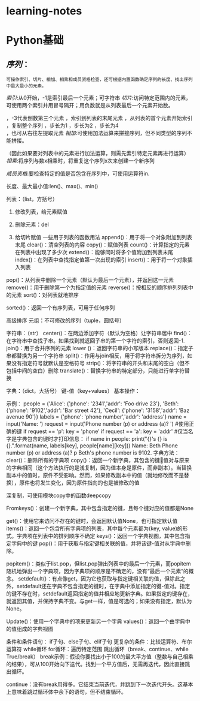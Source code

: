 # learning-notes

# Python基础
## *序列*：
    可操作索引、切片、相加、相乘和成员资格检查，还可根据内置函数确定序列的长度、找出序列中最大最小的元素。
*索引*:从0开始，-1是索引最后一个元素；可字符串
*切片*:访问特定范围内的元素，可使用两个索引并用冒号隔开；用负数就是从列表最后一个元素开始数。
 
 ，-3代表倒数第三个元素
 ，索引到列表的末尾元素
   ，从列表的首个元素开始索引
 ，复制整个序列
 ，步长为1    ，步长为2
 ，步长为4    
 ，也可从右往左提取元素
*相加*:可使用加法运算来拼接序列，但不同类型的序列不能拼接。
 
（因此如果要对列表中的元素进行加法运算，则需先索引特定元素再进行运算）
*相乘*:将序列与数x相乘时，将重复这个序列x次来创建一个新序列
 
*成员资格*:要检查特定的值是否包含在序列中，可使用运算符in.
 
长度、最大最小值:len()、max()、min()

列表：（list，方括号）
1.	修改列表，给元素赋值
2.	删除元素：del      
 
3.	给切片赋值
一些用于列表的函数用法
append()：用于将一个对象附加到列表末尾
clear()：清空列表的内容
copy()：赋值列表
count()：计算指定的元素在列表中出现了多少次
extend()：能够同时将多个值附加到列表末尾
index()：在列表中查找指定值第一次出现的索引
insert()：用于将一个对象插入列表
     
pop()：从列表中删除一个元素（默认为最后一个元素），并返回这一元素
remove()：用于删除第一个为指定值的元素
reverse()：按相反的顺序排列列表中的元素
sort()：对列表就地排序    
        
sorted()：返回一个有序列表，可用于任何序列
         
高级排序
元组：不可修改的序列（tuple，圆括号）
	
字符串：（str）
	center()：在两边添加字符（默认为空格）让字符串居中
	find()：在字符串中查找子串。如果找到就返回子串的第一个字符的索引，否则返回-1.
	join()：用于合并序列的元素
	lower ()：返回字符串的小写版本
	replace()：指定子串都替换为另一个字符串
	split()：作用与join相反，用于将字符串拆分为序列，如果没有指定符号就默认是空格符号
	strip()：将字符串的开头和末尾的空白（但不包括中间的空白）删除
	translate()：替换字符串的特定部分，只能进行单字符替换

字典：（dict，大括号）   键-值（key+values）
	基本操作：
 
示例：
people = {'Alice': {'phone': '2341','addr': 'Foo drive 23'},
            'Beth': {'phone': '9102','addr': 'Bar street 42'},
            'Cecil': {'phone': '3158','addr': 'Baz avenue 90'}}
labels = {'phone': 'phone number','addr': 'address'}
name = input('Name: ')
request = input('Phone number (p) or address (a)? ')
#使用正确的键
if request == 'p': key = 'phone'
if request == 'a': key = 'addr'
#仅当名字是字典包含的键时才打印信息：
if name in people: print("{}'s {} is {}.".format(name, labels[key], people[name][key]))
Name: Beth
Phone number (p) or address (a)? p
Beth's phone number is 9102.
字典方法：
clear()：删除所有的字典项
copy()：返回一个新字典，其包含的键值对与原来的字典相同（这个方法执行的是浅复制，因为值本身是原件，而非副本）。当替换副本中的值时，原件不受影响。然而，如果修改副本中的值（就地修改而不是替换），原件也将发生变化，因为原件指向的也是被修改的值
 
深复制，可使用模块copy中的函数deepcopy
 
Fromkeys()：创建一个新字典，其中包含指定的键，且每个键对应的值都是None
 
get()：使用它来访问不存在的键时，会返回默认值None，也可指定默认值
items()：返回一个包含所有字典项的列表，其中每个元素都为(key, value)的形式。字典项在列表中的排列顺序不确定
keys()：返回一个字典视图，其中包含指定字典中的键
pop()：用于获取与指定键相关联的值，并将该键-值对从字典中删除。
 
popitem()：类似于list.pop，但list.pop弹出列表中的最后一个元素，而popitem随机地弹出一个字典项，因为字典项的顺序是不确定的，没有“最后一个元素”的概念。
setdefault()：有点像get，因为它也获取与指定键相关联的值，但除此之外，setdefault还在字典不包含指定的键时，在字典中添加指定的键-值对。指定的键不存在时，setdefault返回指定的值并相应地更新字典。如果指定的键存在，就返回其值，并保持字典不变。与get一样，值是可选的；如果没有指定，默认为None。
 
Update()：使用一个字典中的项来更新另一个字典
values()：返回一个由字典中的值组成的字典视图

条件和条件语句：
	if子句、else子句、elif子句
	更复杂的条件：比较运算符、布尔运算符
	while循环
	for循环：遍历特定范围
	跳出循环（break、continue、while True/break）
break示例：假设你要找出小于100的最大平方值（整数与自己相乘的结果），可从100开始向下迭代。找到一个平方值后，无需再迭代，因此直接跳出循环。
 
continue：没有break用得多。它结束当前迭代，并跳到下一次迭代开头。这基本上意味着跳过循环体中余下的语句，但不结束循环。

